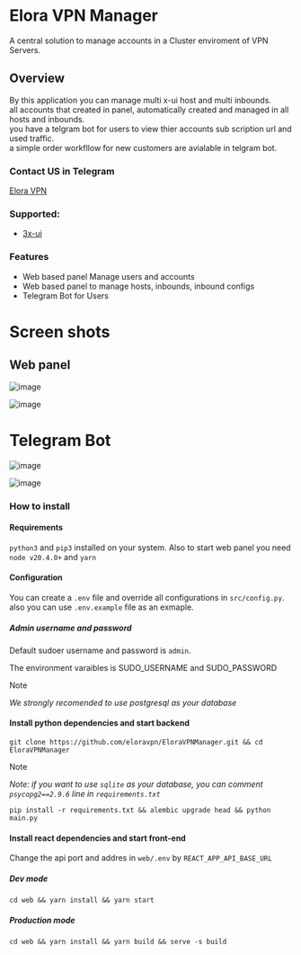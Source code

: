 # Elora VPN Manager
A central solution to manage accounts in a Cluster enviroment of VPN Servers.

## Overview
By this application you can manage multi x-ui host and multi inbounds.  
all accounts that created in panel, automatically created and managed in all hosts and inbounds.  
you have a telgram bot for users to view thier accounts sub scription url and used traffic.  
a simple order workfllow for new customers are avialable in telgram bot.

### Contact US in Telegram
[Elora VPN](https://t.me/eloravpn)



### Supported:
- [3x-ui](https://github.com/MHSanaei/3x-ui)

### Features
- Web based panel Manage users and accounts
- Web based panel to manage hosts, inbounds, inbound configs
- Telegram Bot for Users


# Screen shots
## Web panel
![image](https://github.com/eloravpn/EloraVPNManager/assets/125687916/b738eba4-1569-40bc-b492-af9cd7cbf4c0)

![image](https://github.com/eloravpn/EloraVPNManager/assets/125687916/5a2e927e-4ff2-4f5b-8c10-e2ce31a2e106)


# Telegram Bot

![image](https://github.com/eloravpn/EloraVPNManager/assets/125687916/71a26896-5275-4b60-bde6-5d803dc2130d)

![image](https://github.com/eloravpn/EloraVPNManager/assets/125687916/ef5748a1-b8f3-445e-98df-a6bc1651666d)

### How to install
#### Requirements
``python3`` and ``pip3`` installed on your system.
Also to start web panel you need `node v20.4.0+` and `yarn`

#### Configuration
You can create a `.env` file and override all configurations in `src/config.py`.
also you can use `.env.example` file as an exmaple.

##### Admin username and password
Default sudoer username and password is `admin`.

The environment varaibles is SUDO_USERNAME and SUDO_PASSWORD


> [!NOTE]
> *We  strongly recomended to use postgresql as your database*
#### Install python dependencies and start backend

`git clone https://github.com/eloravpn/EloraVPNManager.git && cd EloraVPNManager`

> [!NOTE]
> *Note: if you want to use `sqlite` as your database, you can comment `psycopg2==2.9.6` line in `requirements.txt`*

`pip install -r requirements.txt && alembic upgrade head && python main.py`

#### Install react dependencies and start front-end

Change the api port and addres in `web/.env` by `REACT_APP_API_BASE_URL`

##### Dev mode

`cd web && yarn install && yarn start`

##### Production mode

`cd web && yarn install && yarn build && serve -s build`




